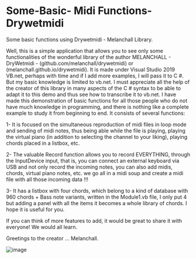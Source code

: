 # Some-Basic- Midi Functions-Drywetmidi
Some basic functions using Drywetmidi - Melanchall  Library. 


Well, this is a simple application that allows you to see only some functionalities of the wonderful library of the author MELANCHALL - DryWetmidi - (github.com/melanchall/drywetmidi) or (melanchall.github.io/drywetmidi).
It is made under Visual Studio 2019 VB.net, perhaps with time and if I add more examples, I will pass it to C #. But my basic knowledge is limited to vb.net.
I must appreciate all the help of the creator of this library in many aspects of the C # syntax to be able to adapt it to this demo and thus see how to transcribe it to vb.net. I have made this demonstration of basic functions for all those people who do not have much knowledge in programming, and there is nothing like a complete example to study it from beginning to end. It consists of several functions:

1- It is focused on the simultaneous reproduction of midi files in loop mode and sending of midi notes, thus being able while the file is playing, playing the virtual piano (in addition to selecting the channel to your liking), playing chords placed in a listbox, etc.

2- The valuable Record function allows you to record EVERYTHING, through the InputDevice input, that is, you can connect an external keyboard via USB and not only record the incoming notes, you can also add midis, chords, virtual piano notes, etc. we go all in a midi soup and create a midi file with all those incoming data !!!

3- It has a listbox with four chords, which belong to a kind of database with 960 chords + Bass note variants, written in the Module1.vb file, I only put 4 but adding a panel with all the items it becomes a whole library of chords. I hope it is useful for you.

If you can think of more features to add, it would be great to share it with everyone! We would all learn.

Greetings to the creator ... Melanchall.



![image](https://user-images.githubusercontent.com/69172266/164990217-69b52e79-7264-4de5-84cb-e13244809902.png)

